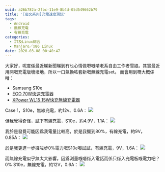 ```yaml
---
uuid: a26b782a-2fbc-11e9-8b4d-05d549662b79
title: '[廢文系列]充電速度測試'
tags:
  - Android
  - 無線充電
  - 有線充電
categories:
  - IT及Linux綜合
  - Manjaro／x86 Linux
date: 2020-03-08 00:40:47
---
```

大家好，呢度係最近睇新聞睇到冇乜心情做嘢嘅啃老系自由工作者雪娘。其實最近用開嘅充電版壞壞地，所以一口氣換咗套新嘅無線充電set。
而會用到嘢大概係咁：
- Samsung S10e
- [EGO 70W快速充電器](https://www.egoshop.co/products/ego-70w-superior-pd-wall-charger)
- [XPower WL15 15W快充無線充電器](https://www.xpower.com.hk/xpower-wl15-15w快充無線充電器)

Case 1，S10e，無線充電，約12v、0.6A：
![](https://photos.smugmug.com/photos/i-PhXb6wD/0/2ae2c406/X2/i-PhXb6wD-X2.jpg)

但我覺得奇怪，試下有線充電，S10e，約4.9V，1.1A：
![](https://photos.smugmug.com/photos/i-d6nNPrW/0/4351815b/X2/i-d6nNPrW-X2.jpg)

我於是發覺可能因爲我電量比較高，於是我擺到80%，有線充電，約9V，0.85A：
![](https://photos.smugmug.com/photos/i-zkZMcmH/0/82fd76b4/X2/i-zkZMcmH-X2.jpg)

於是我更進一步攞咗步0%電力嘅S10e嚟試試，有線充電，9V，1.6A：
![](https://photos.smugmug.com/photos/i-Srz96PH/0/d89c021d/XL/i-Srz96PH-XL.png)

而無線充電似乎無太大影響，因爲測量嘅唔係入電話而係只係入充電板嘅電力吧？
0% S10e，無線充電，約12V，0.6A：
![](https://photos.smugmug.com/photos/i-5V68Vfh/0/a4e13713/XL/i-5V68Vfh-XL.png)